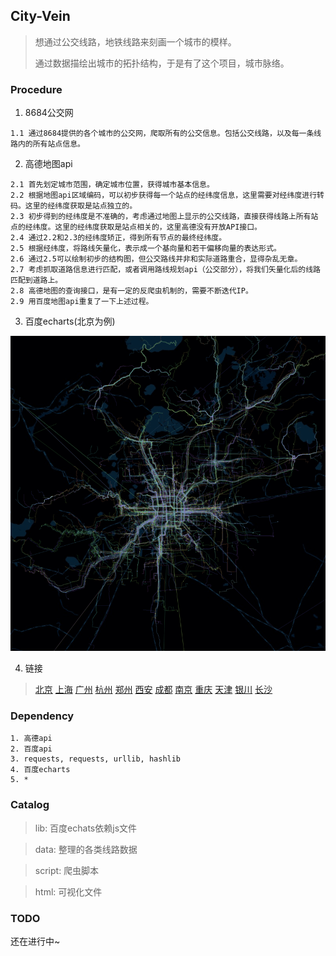 ## City-Vein

> 想通过公交线路，地铁线路来刻画一个城市的模样。
>
> 通过数据描绘出城市的拓扑结构，于是有了这个项目，城市脉络。

### Procedure

1. 8684公交网

```
1.1 通过8684提供的各个城市的公交网，爬取所有的公交信息。包括公交线路，以及每一条线路内的所有站点信息。
```

2. 高德地图api

```
2.1 首先划定城市范围，确定城市位置，获得城市基本信息。
2.2 根据地图api区域编码，可以初步获得每一个站点的经纬度信息，这里需要对经纬度进行转码。这里的经纬度获取是站点独立的。
2.3 初步得到的经纬度是不准确的，考虑通过地图上显示的公交线路，直接获得线路上所有站点的经纬度。这里的经纬度获取是站点相关的，这里高德没有开放API接口。
2.4 通过2.2和2.3的经纬度矫正，得到所有节点的最终经纬度。
2.5 根据经纬度，将路线矢量化，表示成一个基向量和若干偏移向量的表达形式。
2.6 通过2.5可以绘制初步的结构图，但公交路线并非和实际道路重合，显得杂乱无章。
2.7 考虑抓取道路信息进行匹配，或者调用路线规划api（公交部分），将我们矢量化后的线路匹配到道路上。
2.8 高德地图的查询接口，是有一定的反爬虫机制的，需要不断迭代IP。
2.9 用百度地图api重复了一下上述过程。
```

3. 百度echarts(北京为例)

![](./beijing.gif) 

4. 链接
> [北京](https://www.96486d9b.xyz/City-Vein/html/beijing.html) [上海](https://www.96486d9b.xyz/City-Vein/html/shanghai.html) [广州](https://www.96486d9b.xyz/City-Vein/html/guangzhou.html) [杭州](https://www.96486d9b.xyz/City-Vein/html/hangzhou.html) [郑州](https://www.96486d9b.xyz/City-Vein/html/zhengzhou.html) [西安](https://www.96486d9b.xyz/City-Vein/html/xian.html) [成都](https://www.96486d9b.xyz/City-Vein/html/chengdu.html) [南京](https://www.96486d9b.xyz/City-Vein/html/nanjing.html) [重庆](https://www.96486d9b.xyz/City-Vein/html/chongqing.html) [天津](https://www.96486d9b.xyz/City-Vein/html/tianjin.html) [银川](https://www.96486d9b.xyz/City-Vein/html/yinchuan.html) [长沙](https://www.96486d9b.xyz/City-Vein/html/changsha.html)
### Dependency

``` 
1. 高德api
2. 百度api
3. requests, requests, urllib, hashlib
4. 百度echarts
5. *
```

### Catalog

> lib: 百度echats依赖js文件

> data: 整理的各类线路数据

> script: 爬虫脚本

> html: 可视化文件

### TODO

还在进行中~